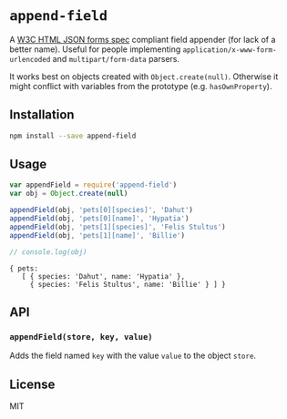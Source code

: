 # `append-field`

A [W3C HTML JSON forms spec](http://www.w3.org/TR/html-json-forms/) compliant
field appender (for lack of a better name). Useful for people implementing
`application/x-www-form-urlencoded` and `multipart/form-data` parsers.

It works best on objects created with `Object.create(null)`. Otherwise it might
conflict with variables from the prototype (e.g. `hasOwnProperty`).

## Installation

```sh
npm install --save append-field
```

## Usage

```javascript
var appendField = require('append-field')
var obj = Object.create(null)

appendField(obj, 'pets[0][species]', 'Dahut')
appendField(obj, 'pets[0][name]', 'Hypatia')
appendField(obj, 'pets[1][species]', 'Felis Stultus')
appendField(obj, 'pets[1][name]', 'Billie')

// console.log(obj)
```

```text
{ pets:
   [ { species: 'Dahut', name: 'Hypatia' },
     { species: 'Felis Stultus', name: 'Billie' } ] }
```

## API

### `appendField(store, key, value)`

Adds the field named `key` with the value `value` to the object `store`.

## License

MIT
